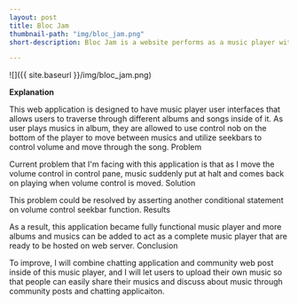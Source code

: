 ```yaml
---
layout: post
title: Bloc Jam
thumbnail-path: "img/bloc_jam.png"
short-description: Bloc Jam is a website performs as a music player with various albums contained inside.

---
```

 ![]({{ site.baseurl }}/img/bloc_jam.png)

<b>Explanation</b>

This web application is designed to have music player user interfaces that allows users to traverse through different albums and songs inside of it. As user plays musics in album, they are allowed to use control nob on the bottom of the player to move between musics and utilize seekbars to control volume and move through the song.
Problem

Current problem that I'm facing with this application is that as I move the volume control in control pane, music suddenly put at halt and comes back on playing when volume control is moved.
Solution

This problem could be resolved by asserting another conditional statement on volume control seekbar function.
Results

As a result, this application became fully functional music player and more albums and musics can be added to act as a complete music player that are ready to be hosted on web server.
Conclusion

To improve, I will combine chatting application and community web post inside of this music player, and I will let users to upload their own music so that people can easily share their musics and discuss about music through community posts and chatting applicaiton.
